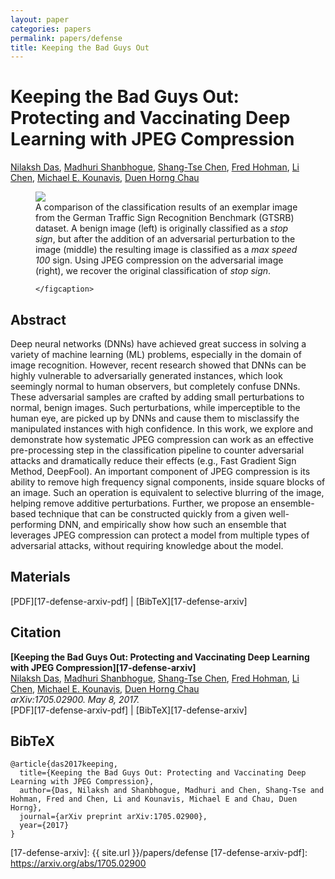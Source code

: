 ```yaml
---
layout: paper
categories: papers
permalink: papers/defense
title: Keeping the Bad Guys Out
---
```


# Keeping the Bad Guys Out: Protecting and Vaccinating Deep Learning with JPEG Compression
[Nilaksh Das][nilaksh], [Madhuri Shanbhogue][madhuri], [Shang-Tse Chen][shang], [Fred Hohman][fred], [Li Chen][li], [Michael E. Kounavis][michael], [Duen Horng Chau][polo]  

<figure>
     <img class="single" src="/images/papers/17-defense-arxiv.png">
    <figcaption class="single">
        A comparison of the classification results of an exemplar image from the German Traffic Sign Recognition Benchmark (GTSRB) dataset.
        A benign image (left) is originally classified as a <i>stop sign</i>, but after the addition of an adversarial perturbation to the image (middle) the resulting image is classified as a <i>max speed 100</i> sign.
        Using JPEG compression on the adversarial image (right), we recover the original classification of <i>stop sign</i>.

    </figcaption>
</figure>

## Abstract
Deep neural networks (DNNs) have achieved great success in solving a variety of machine learning (ML) problems, especially in the domain of image recognition. 
However, recent research showed that DNNs can be highly vulnerable to adversarially generated instances, which look seemingly normal to human observers, but completely confuse DNNs. 
These adversarial samples are crafted by adding small perturbations to normal, benign images. 
Such perturbations, while imperceptible to the human eye, are picked up by DNNs and cause them to misclassify the manipulated instances with high confidence. 
In this work, we explore and demonstrate 
how systematic JPEG compression can work as an effective pre-processing step in the classification pipeline to  counter adversarial attacks and dramatically reduce their effects (e.g., Fast Gradient Sign Method, DeepFool). 
An important component of JPEG compression is its ability to remove high frequency signal components, inside square blocks of an image. 
Such an operation is equivalent to selective blurring of the image, helping remove additive perturbations.
Further, we propose an ensemble-based technique that can be constructed quickly from a given well-performing DNN, and empirically show how such an ensemble that leverages JPEG compression can protect a model from multiple types of adversarial attacks, without requiring knowledge about the model.

## Materials
[PDF][17-defense-arxiv-pdf] | [BibTeX][17-defense-arxiv]

## Citation
**[Keeping the Bad Guys Out: Protecting and Vaccinating Deep Learning with JPEG Compression][17-defense-arxiv]**  
[Nilaksh Das][nilaksh], [Madhuri Shanbhogue][madhuri], [Shang-Tse Chen][shang], [Fred Hohman][fred], [Li Chen][li], [Michael E. Kounavis][michael], [Duen Horng Chau][polo]  
*arXiv:1705.02900. May 8, 2017.*  
<span class="paper-misc">
[PDF][17-defense-arxiv-pdf] | [BibTeX][17-defense-arxiv]
</span>

## BibTeX
```
@article{das2017keeping,
  title={Keeping the Bad Guys Out: Protecting and Vaccinating Deep Learning with JPEG Compression},
  author={Das, Nilaksh and Shanbhogue, Madhuri and Chen, Shang-Tse and Hohman, Fred and Chen, Li and Kounavis, Michael E and Chau, Duen Horng},
  journal={arXiv preprint arXiv:1705.02900},
  year={2017}
}
```

[nilaksh]: http://nilakshdas.com/ "Nilaksh Das"
[madhuri]: https://www.linkedin.com/in/madhuri-shanbhogue/ "Madhuri Shanbhogue"
[shang]: https://www.cc.gatech.edu/~schen351/ "Shang-Tse Chen"
[fred]: http://fredhohman.com "Fred Hohman"
[li]: https://www.linkedin.com/in/li-chen-phd-b2a10289/ "Li Chen"
[michael]: https://www.researchgate.net/profile/Michael_Kounavis "Michael E. Kounavis"
[polo]: http://www.cc.gatech.edu/~dchau/ "Polo Chau"

[17-defense-arxiv]: {{ site.url }}/papers/defense
[17-defense-arxiv-pdf]: https://arxiv.org/abs/1705.02900